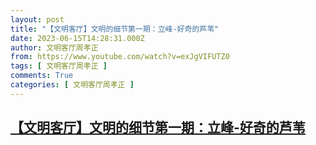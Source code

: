 ```yaml
---
layout: post
title: "【文明客厅】文明的细节第一期：立峰-好奇的芦苇"
date: 2023-06-15T14:28:31.000Z
author: 文明客厅周孝正
from: https://www.youtube.com/watch?v=exJgVIFUTZ0
tags: [ 文明客厅周孝正 ]
comments: True
categories: [ 文明客厅周孝正 ]
---
```

<!--1686839311000-->
[【文明客厅】文明的细节第一期：立峰-好奇的芦苇](https://www.youtube.com/watch?v=exJgVIFUTZ0)
------

<div>

</div>
